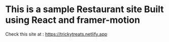 # This is a sample Restaurant site Built using React and framer-motion

Check this site at : https://trickytreats.netlify.app
